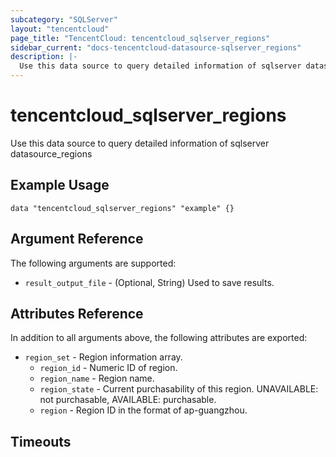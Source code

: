 ```yaml
---
subcategory: "SQLServer"
layout: "tencentcloud"
page_title: "TencentCloud: tencentcloud_sqlserver_regions"
sidebar_current: "docs-tencentcloud-datasource-sqlserver_regions"
description: |-
  Use this data source to query detailed information of sqlserver datasource_regions
---
```


# tencentcloud_sqlserver_regions

Use this data source to query detailed information of sqlserver datasource_regions

## Example Usage

```hcl
data "tencentcloud_sqlserver_regions" "example" {}
```

## Argument Reference

The following arguments are supported:

* `result_output_file` - (Optional, String) Used to save results.

## Attributes Reference

In addition to all arguments above, the following attributes are exported:

* `region_set` - Region information array.
  * `region_id` - Numeric ID of region.
  * `region_name` - Region name.
  * `region_state` - Current purchasability of this region. UNAVAILABLE: not purchasable, AVAILABLE: purchasable.
  * `region` - Region ID in the format of ap-guangzhou.


## Timeouts

<no value>


